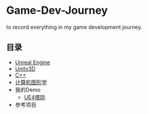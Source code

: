 # Game-Dev-Journey

to record everything in my game development journey.

## 目录

- [Unreal Engine](./UnrealEngine/)
- [Unity3D](./Unity/)
- [C++](./cplusplus/)
- [计算机图形学](./ComputerGraphics/)
- 我的Demo
  - [UE4塔防](https://github.com/Zilisen/StoneDefense)
- 参考项目

